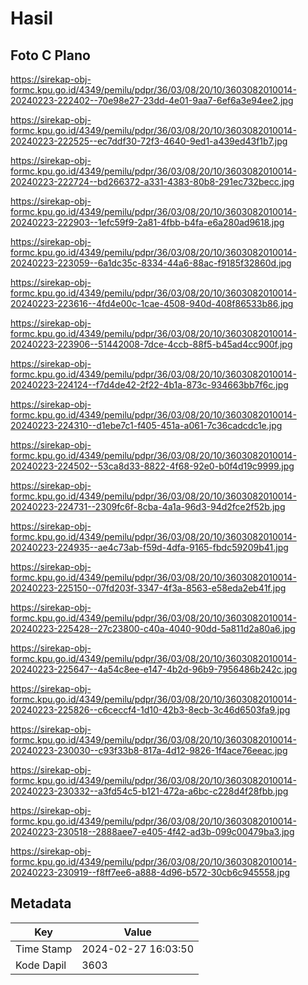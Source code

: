 # Hasil

## Foto C Plano

https://sirekap-obj-formc.kpu.go.id/4349/pemilu/pdpr/36/03/08/20/10/3603082010014-20240223-222402--70e98e27-23dd-4e01-9aa7-6ef6a3e94ee2.jpg

https://sirekap-obj-formc.kpu.go.id/4349/pemilu/pdpr/36/03/08/20/10/3603082010014-20240223-222525--ec7ddf30-72f3-4640-9ed1-a439ed43f1b7.jpg

https://sirekap-obj-formc.kpu.go.id/4349/pemilu/pdpr/36/03/08/20/10/3603082010014-20240223-222724--bd266372-a331-4383-80b8-291ec732becc.jpg

https://sirekap-obj-formc.kpu.go.id/4349/pemilu/pdpr/36/03/08/20/10/3603082010014-20240223-222903--1efc59f9-2a81-4fbb-b4fa-e6a280ad9618.jpg

https://sirekap-obj-formc.kpu.go.id/4349/pemilu/pdpr/36/03/08/20/10/3603082010014-20240223-223059--6a1dc35c-8334-44a6-88ac-f9185f32860d.jpg

https://sirekap-obj-formc.kpu.go.id/4349/pemilu/pdpr/36/03/08/20/10/3603082010014-20240223-223616--4fd4e00c-1cae-4508-940d-408f86533b86.jpg

https://sirekap-obj-formc.kpu.go.id/4349/pemilu/pdpr/36/03/08/20/10/3603082010014-20240223-223906--51442008-7dce-4ccb-88f5-b45ad4cc900f.jpg

https://sirekap-obj-formc.kpu.go.id/4349/pemilu/pdpr/36/03/08/20/10/3603082010014-20240223-224124--f7d4de42-2f22-4b1a-873c-934663bb7f6c.jpg

https://sirekap-obj-formc.kpu.go.id/4349/pemilu/pdpr/36/03/08/20/10/3603082010014-20240223-224310--d1ebe7c1-f405-451a-a061-7c36cadcdc1e.jpg

https://sirekap-obj-formc.kpu.go.id/4349/pemilu/pdpr/36/03/08/20/10/3603082010014-20240223-224502--53ca8d33-8822-4f68-92e0-b0f4d19c9999.jpg

https://sirekap-obj-formc.kpu.go.id/4349/pemilu/pdpr/36/03/08/20/10/3603082010014-20240223-224731--2309fc6f-8cba-4a1a-96d3-94d2fce2f52b.jpg

https://sirekap-obj-formc.kpu.go.id/4349/pemilu/pdpr/36/03/08/20/10/3603082010014-20240223-224935--ae4c73ab-f59d-4dfa-9165-fbdc59209b41.jpg

https://sirekap-obj-formc.kpu.go.id/4349/pemilu/pdpr/36/03/08/20/10/3603082010014-20240223-225150--07fd203f-3347-4f3a-8563-e58eda2eb41f.jpg

https://sirekap-obj-formc.kpu.go.id/4349/pemilu/pdpr/36/03/08/20/10/3603082010014-20240223-225428--27c23800-c40a-4040-90dd-5a811d2a80a6.jpg

https://sirekap-obj-formc.kpu.go.id/4349/pemilu/pdpr/36/03/08/20/10/3603082010014-20240223-225647--4a54c8ee-e147-4b2d-96b9-7956486b242c.jpg

https://sirekap-obj-formc.kpu.go.id/4349/pemilu/pdpr/36/03/08/20/10/3603082010014-20240223-225826--c6ceccf4-1d10-42b3-8ecb-3c46d6503fa9.jpg

https://sirekap-obj-formc.kpu.go.id/4349/pemilu/pdpr/36/03/08/20/10/3603082010014-20240223-230030--c93f33b8-817a-4d12-9826-1f4ace76eeac.jpg

https://sirekap-obj-formc.kpu.go.id/4349/pemilu/pdpr/36/03/08/20/10/3603082010014-20240223-230332--a3fd54c5-b121-472a-a6bc-c228d4f28fbb.jpg

https://sirekap-obj-formc.kpu.go.id/4349/pemilu/pdpr/36/03/08/20/10/3603082010014-20240223-230518--2888aee7-e405-4f42-ad3b-099c00479ba3.jpg

https://sirekap-obj-formc.kpu.go.id/4349/pemilu/pdpr/36/03/08/20/10/3603082010014-20240223-230919--f8ff7ee6-a888-4d96-b572-30cb6c945558.jpg


## Metadata

| Key        | Value               |
| ---------- | ------------------- |
| Time Stamp | 2024-02-27 16:03:50 |
| Kode Dapil | 3603                |



